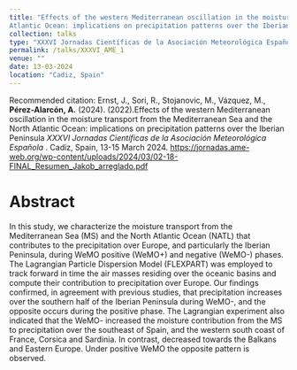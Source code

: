 ```yaml
---
title: "Effects of the western Mediterranean oscillation in the moisture transport from the Mediterranean Sea and the North 
Atlantic Ocean: implications on precipitation patterns over the Iberian Peninsula"
collection: talks
type: "XXXVI Jornadas Científicas de la Asociación Meteorológica Española"
permalink: /talks/XXXVI_AME_1
venue: ""
date: 13-03-2024
location: "Cadiz, Spain"
---
```


Recommended citation: Ernst, J., Sori, R., Stojanovic, M., Vázquez, M., <b>Pérez-Alarcón, A.</b> (2024).
(2022).Effects of the western Mediterranean oscillation in the moisture transport
from the Mediterranean Sea and the North Atlantic Ocean: implications on precipitation patterns over 
the Iberian Peninsula <i> XXXVI Jornadas Científicas de la Asociación Meteorológica Española </i>. Cadiz, Spain,
13-15 March 2024. <a href="https://jornadas.ame-web.org/wp-content/uploads/2024/03/02-18-FINAL_Resumen_Jakob_arreglado.pdf"
                    target="blank">https://jornadas.ame-web.org/wp-content/uploads/2024/03/02-18-FINAL_Resumen_Jakob_arreglado.pdf</a>


# Abstract
In this study, we characterize the moisture transport from the Mediterranean Sea (MS) and the North Atlantic
Ocean (NATL) that contributes to the precipitation over Europe, and particularly the Iberian Peninsula, during
WeMO positive (WeMO+) and negative (WeMO-) phases. The Lagrangian Particle Dispersion Model
(FLEXPART) was employed to track forward in time the air masses residing over the oceanic basins and compute
their contribution to precipitation over Europe. Our findings confirmed, in agreement with previous studies, that
precipitation increases over the southern half of the Iberian Peninsula during WeMO-, and the opposite occurs
during the positive phase. The Lagrangian experiment also indicated that the WeMO- increased the moisture
contribution from the MS to precipitation over the southeast of Spain, and the western south coast of France,
Corsica and Sardinia. In contrast, decreased towards the Balkans and Eastern Europe. Under positive WeMO the
opposite pattern is observed.
